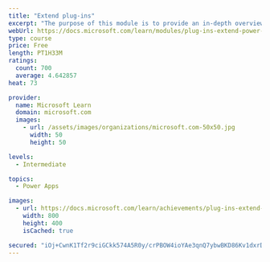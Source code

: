 ```yaml
---
title: "Extend plug-ins"
excerpt: "The purpose of this module is to provide an in-depth overview of plug-ins as it relates to Power Platform development. This module will review how and when plug-ins are implemented, how they are registered and deployed, and the various configuration options that are available during plug-in registration."
webUrl: https://docs.microsoft.com/learn/modules/plug-ins-extend-power-platform/
type: course
price: Free
length: PT1H33M
ratings:
  count: 700
  average: 4.642857
heat: 73

provider:
  name: Microsoft Learn
  domain: microsoft.com
  images:
    - url: /assets/images/organizations/microsoft.com-50x50.jpg
      width: 50
      height: 50

levels:
  - Intermediate

topics:
  - Power Apps

images:
  - url: https://docs.microsoft.com/learn/achievements/plug-ins-extend-power-platform-social.png
    width: 800
    height: 400
    isCached: true

secured: "iOj+CwnK1Tf2r9ciGCkk574A5R0y/crPBOW4ioYAe3qnQ7ybwBKD86Kv1dxrDiiTE+YixHc+DGVLpbBpFgwrHnDUCgp4VP9dZ2ADgfLx+maDvVhsuT68ptRXTDxcxeue+sGX6NNPaH8U05qPRfod4uCReT0KZ4h4tLV9HMmP+U9Uw5T44Spr7YxvEiCNtfbxrn5Ep2wCmSP/TycoLXh63zd/bDERANe4HQCNtkPPMr+9e7MaDc8coJ2dE0xPfgd9FBPYBSHEIr0FqmZeCZuXIjjtwDypwz6TG8yzPeGQPvBrbA+ytJIzBzSJ8HxKKtJGHhfpuvtu7Xj5kD+zfLuMdDSTVVXvGLRqBFb3uQZFtPtc7L3hZLLH/m0jtit7phWLwMYXwUegMM0Uc+FkQGGAWA==;6IRLgzNf9gQ+5gzSS+d4Lw=="
---
```


